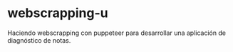 # webscrapping-u
Haciendo webscrapping con puppeteer para desarrollar una aplicación de diagnóstico de notas.
